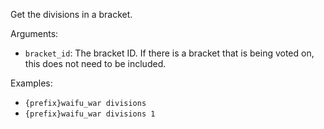 Get the divisions in a bracket.

Arguments:
* `bracket_id`: The bracket ID. If there is a bracket that is being voted on, this does not need to be included.

Examples:
* `{prefix}waifu_war divisions`
* `{prefix}waifu_war divisions 1`
